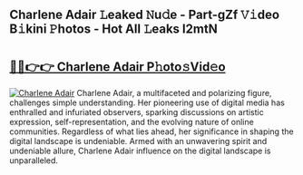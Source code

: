 ## Charlene Adair 𝙻eaked 𝙽u𝚍e - Part-gZf 𝚅𝚒deo B𝚒kini 𝙿hotos - Hot All 𝙻eaks l2mtN

# <h2><a href="http://ld2sg47.urlbe.top/?page=Charlene+Adair">🔗🔗👉👉 Charlene Adair P𝚑oto𝚜Vid𝚎o</a></h2>

[![Charlene Adair](https://i.imgur.com/eBuTRDB.gif)](http://ld2sg47.urlbe.top/?page=Charlene+Adair)
Charlene Adair, a multifaceted and polarizing figure, challenges simple understanding. Her pioneering use of digital media has enthralled and infuriated observers, sparking discussions on artistic expression, self-representation, and the evolving nature of online communities. Regardless of what lies ahead, her significance in shaping the digital landscape is undeniable. Armed with an unwavering spirit and undeniable allure, Charlene Adair influence on the digital landscape is unparalleled.
